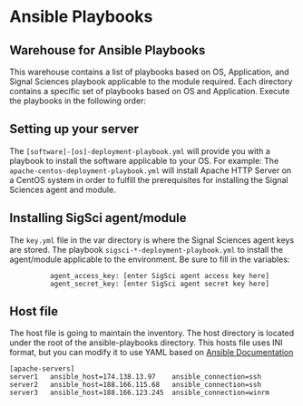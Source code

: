 # Ansible Playbooks
## Warehouse for Ansible Playbooks

This warehouse contains a list of playbooks based on OS, Application, and Signal Sciences playbook applicable to the module required. Each directory contains a specific set of playbooks based on OS and Application. Execute the playbooks in the following order:
            
## Setting up your server
The `[software]-[os]-deployment-playbook.yml` will provide you with a playbook to install the software applicable to your OS. For example: The `apache-centos-deployment-playbook.yml` will install Apache HTTP Server on a CentOS system in order to fulfill the prerequisites for installing the Signal Sciences agent and module.

## Installing SigSci agent/module
The `key.yml` file in the var directory is where the Signal Sciences agent keys are stored. The playbook `sigsci-*-deployment-playbook.yml` to install the agent/module applicable to the environment. Be sure to fill in the variables:
```
          agent_access_key: [enter SigSci agent access key here] 
          agent_secret_key: [enter SigSci agent secret key here]
```

## Host file
The host file is going to maintain the inventory. The host directory is located under the root of the ansible-playbooks directory. This hosts file uses INI format, but you can modify it to use YAML based on [Ansible Documentation](https://docs.ansible.com/ansible/latest/user_guide/intro_inventory.html#inventory-basics-formats-hosts-and-groups) 

```
[apache-servers]
server1   ansible_host=174.138.13.97    ansible_connection=ssh
server2   ansible_host=188.166.115.68   ansible_connection=ssh
server3   ansible_host=188.166.123.245  ansible_connection=winrm
```
